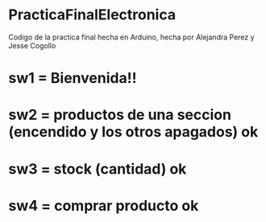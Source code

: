 PracticaFinalElectronica
========================

Codigo de la practica final hecha en Arduino, hecha por Alejandra Perez y Jesse Cogollo

sw1 = Bienvenida!!
==========================================================================================================================
sw2 = productos de una seccion (encendido y los otros apagados) ok
==================================================================
sw3 = stock (cantidad) ok
=========================
sw4 = comprar producto	ok
==========================